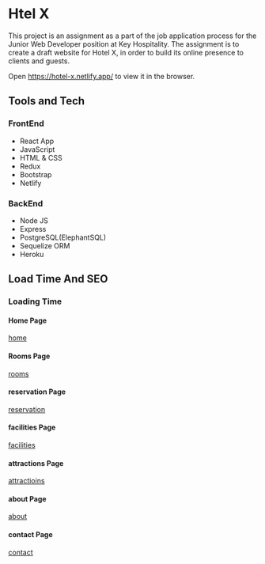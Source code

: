 # Htel X

This project is an assignment as a part of the job application process for the Junior Web Developer position at Key Hospitality. The assignment is to create a draft website for Hotel X, in order to build its online presence to clients and guests. 

Open https://hotel-x.netlify.app/ to view it in the browser.

## Tools and Tech

### FrontEnd
- React App
- JavaScript
- HTML & CSS
- Redux 
- Bootstrap
- Netlify

### BackEnd
- Node JS
- Express
- PostgreSQL(ElephantSQL)
- Sequelize ORM
- Heroku

## Load Time And SEO

### Loading Time

#### Home Page
[home](https://res.cloudinary.com/doai9yryh/image/upload/v1611507839/home_rgfy7y.png)

#### Rooms Page
[rooms](https://res.cloudinary.com/doai9yryh/image/upload/v1611507841/rooms_yd7dqt.png)

#### reservation Page
[reservation](https://res.cloudinary.com/doai9yryh/image/upload/v1611507827/reservation_v7snzx.png)

#### facilities Page
[facilities](https://res.cloudinary.com/doai9yryh/image/upload/v1611507839/facilities_twboy7.png)

#### attractions Page
[attractioins](https://res.cloudinary.com/doai9yryh/image/upload/v1611507835/attractions_nksfov.png)

#### about Page
[about](https://res.cloudinary.com/doai9yryh/image/upload/v1611507835/about_hde1gv.png)

#### contact Page
[contact](https://res.cloudinary.com/doai9yryh/image/upload/v1611507817/contact_ogo7yl.png)






